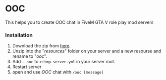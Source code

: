 # OOC
This helps you to create OOC chat in FiveM GTA V role play mod servers
### Installation
1. Download the zip from [here](https://github.com/sonu07-star/OOC/blob/master/resourse.lau).
2. Unzip into the "_resources_" folder on your server and a new resourse and rename to "_ooc_".
3. Add `- ooc` to `citmp-server.yml` in your server root.
4. Restart server
5. open and use _OOC_ chat with `/ooc [message]`
